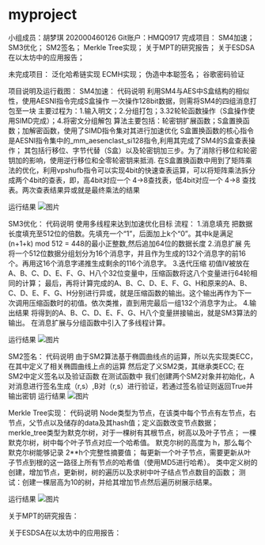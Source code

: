 # myproject
小组成员：胡梦琪 202000460126
Git账户：HMQ0917
完成项目：
SM4加速；
SM3优化；
SM2签名；
Merkle Tree实现；
关于MPT的研究报告；
关于ESDSA在以太坊中的应用报告；



未完成项目：
泛化哈希链实现
ECMH实现；
伪造中本聪签名；
谷歌密码验证



项目说明及运行截图：
SM4加速：
代码说明
利用SM4与AES中S盒结构的相似性，使用AESNI指令完成S盒操作
一次操作128bit数据，则需将SM4的四组消息打包至一块
主要过程为：1.输入明文；2.分组打包；3.32轮轮函数操作（S盒操作使用SIMD完成）；4.将密文分组解包
算法主要包括：轮密钥扩展函数；S盒置换函数；加解密函数，使用了SIMD指令集对其进行加速优化
S盒置换函数的核心指令是AESNI指令集中的_mm_aesenclast_si128指令,利用其完成了SM4的S盒查表操作；
其包括行移位、字节代替（S盒）以及轮密钥加三步。为了消除行移位和轮密钥加的影响，使用逆行移位和全零轮密钥来抵消.
在S盒置换函数中用到了矩阵乘法的优化，利用vpshufb指令可以实现4bit的快速查表运算，可以将矩阵乘法拆分成两个4bit的查表，即，高4bit对应一个 4→8查找表，低4bit对应一个 4→8
查找表。两次查表结果异或就是最终乘法的结果


运行结果
![图片](https://user-images.githubusercontent.com/105527286/180696768-588ddc9f-cf91-4c60-9e6e-9bcd17a60765.png)

SM3优化：
代码说明
使用多线程来达到加速优化目标
流程：
1.消息填充
把数据长度填充至512位的倍数。先填充一个“1”，后面加上k个“0”。其中k是满足(n+1+k) mod 512 = 448的最小正整数,然后追加64位的数据长度
2.消息扩展
先将一个512位数据分组划分为16个消息字，并且作为生成的132个消息字的前16个。再用这16个消息字递推生成剩余的116个消息字。
3.迭代压缩
初值IV被放在A、B、C、D、E、F、G、H八个32位变量中，压缩函数将这八个变量进行64轮相同的计算；
最后，再将计算完成的A、B、C、D、E、F、G、H和原来的A、B、C、D、E、F、G、H分别进行异或，就是压缩函数的输出。这个输出再作为下一次调用压缩函数时的初值。依次类推，直到用完最后一组132个消息字为止。
4.输出结果
将得到的A、B、C、D、E、F、G、H八个变量拼接输出，就是SM3算法的输出。
在消息扩展与分组函数中引入了多线程计算。

运行结果
![图片](https://user-images.githubusercontent.com/105527286/180695710-5d47e5d8-f286-4c5b-b890-1eeeada29f0d.png)

SM2签名：
代码说明
由于SM2算法基于椭圆曲线点的运算，所以先实现类ECC，在其中定义了相关椭圆曲线上点的运算
然后定了义SM2类，其继承类ECC;
在SM2中定义签名以及验证函数
在测试函数中
我们创建两个SM2对象并初始化，A对消息进行签名生成（r,s）,B对（r,s）进行验证，若通过签名验证则返回True并输出密钥
运行结果
![图片](https://user-images.githubusercontent.com/105527286/180698380-066daf15-c751-4d66-bffb-53602588ce6e.png)


Merkle Tree实现：
代码说明
Node类型为节点，在该类中每个节点有左节点，右节点，父节点以及储存的data及其hash值；定义函数改变节点数据；
merkle_tree类型为默克尔树，对于一棵树有其根节点，树高以及叶子节点；
一棵默克尔树，树中每个叶子节点对应一个哈希值。
默克尔树的高度为 h，那么每个默克尔树能够记录 2**h个完整性摘要值；
每更新一个叶子节点，需要更新从叶子节点到根的这一路径上所有节点的哈希值（使用MD5进行哈希）。
类中定义树的创建，增加节点，更新树，树的遍历以及求树中叶子结点节点数目的函数；
测试：创建一棵层高为10的树，并给其增加节点然后遍历树展示结果。


运行结果
![图片](https://user-images.githubusercontent.com/105527286/180698443-c04a38b6-00cf-4ceb-81d1-e397fa29b1d6.png)

关于MPT的研究报告：

关于ESDSA在以太坊中的应用报告：




